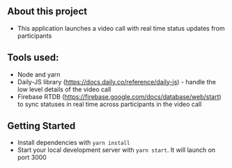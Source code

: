 ## About this project 
- This application launches a video call with real time status updates from participants 

## Tools used:
- Node and yarn
- Daily-JS library (https://docs.daily.co/reference/daily-js) - handle the low level details of the video call
- Firebase RTDB (https://firebase.google.com/docs/database/web/start) to sync statuses in real time across participants in the video call

## Getting Started
- Install dependencies with `yarn install`
- Start your local development server with `yarn start`. It will launch on port 3000
